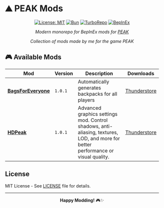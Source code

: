 # ⛰️ PEAK Mods

<div align="center">

[![License: MIT](https://img.shields.io/badge/License-MIT-yellow.svg)](https://opensource.org/licenses/MIT)
[![Bun](https://img.shields.io/badge/Bun-1.0+-black?logo=bun&logoColor=white)](https://bun.sh)
[![TurboRepo](https://img.shields.io/badge/TurboRepo-Monorepo-blue?logo=turborepo)](https://turbo.build/repo)
[![BepInEx](https://img.shields.io/badge/BepInEx-5.x-green)](https://github.com/BepInEx/BepInEx)

*Modern monorepo for BepInEx mods for [PEAK](https://store.steampowered.com/app/3527290/PEAK/)*

*Collection of mods made by me for the game PEAK*

</div>

## 🎮 Available Mods

| Mod | Version | Description | Downloads |
|-----|---------|-------------|-----------|
| [**BagsForEveryone**](./mods/BagsForEveryone/) | `1.0.1` | Automatically generates backpacks for all players | [Thunderstore](https://thunderstore.io/c/peak/p/Nozz/BagsForEveryone/) |
| [**HDPeak**](./mods/HDPeak/) | `1.0.1` | Advanced graphics settings mod. Control shadows, anti-aliasing, textures, LOD, and more for better performance or visual quality. | [Thunderstore](https://thunderstore.io/c/peak/p/Nozz/HDPeak/) |

## License

MIT License - See [LICENSE](./LICENSE) file for details.

---

<div align="center">

**Happy Modding!** 🎮✨

</div>
